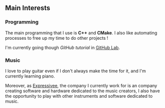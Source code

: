 ## Main Interests

### Programming

The main programming that I use is **C++** and **CMake**.
I also like automating processes to free up my time to do other projects !

I'm currently going though *GitHub tutorial* in [GitHub Lab](https://lab.github.com/).

### Music

I love to play guitar even if I don't always make the time for it, and I'm currently learning piano.

Moreover, as [Expressivee](https://www.expressivee.com/), the company I currently work for is an company creating software and hardware dedicated to the music creators, I also have the opportunity to play with other instruments and software dedicated to music.
